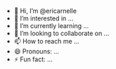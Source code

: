 - 👋 Hi, I’m @ericarnelle
- 👀 I’m interested in ...
- 🌱 I’m currently learning ...
- 💞️ I’m looking to collaborate on ...
- 📫 How to reach me ...
- 😄 Pronouns: ...
- ⚡ Fun fact: ...

<!---
ericarnelle/ericarnelle is a ✨ special ✨ repository because its `README.md` (this file) appears on your GitHub profile.
You can click the Preview link to take a look at your changes.
--->
